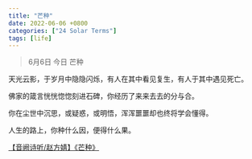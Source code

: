 ```yaml
---
title: "芒种"
date: 2022-06-06 +0800
categories: ["24 Solar Terms"]
tags: [life]
---
```



> 6月6日 今日 芒种

天光云影，于岁月中隐隐闪烁，有人在其中看见复生，有人于其中遇见死亡。

佛家的箴言恍恍惚惚刻进石碑，你经历了来来去去的分与合。

你在尘世中沉思，或疑惑，或明悟，浑浑噩噩却也终将学会懂得。

人生的路上，你种什么因，便得什么果。

<a href="https://www.bilibili.com/video/BV1L4411f7N1/">【音阙诗听/赵方婧】《芒种》</a>
